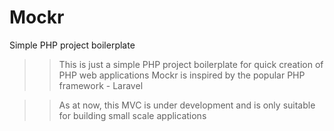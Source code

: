 # Mockr
Simple PHP project boilerplate

>> This is just a simple PHP project boilerplate for quick creation of PHP web applications
>> Mockr is inspired by the popular PHP framework - Laravel

>> As at now, this MVC is under development and is only suitable for building small scale applications